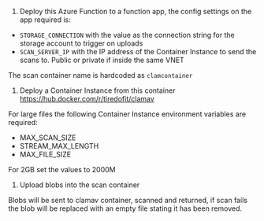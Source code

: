 1. Deploy this Azure Function to a function app, the config settings on the app required is:

- `STORAGE_CONNECTION` with the value as the connection string for the storage account to trigger on uploads
- `SCAN_SERVER_IP` with the IP address of the Container Instance to send the scans to. Public or private if inside the same VNET

The scan container name is hardcoded as `clamcontainer`

1. Deploy a Container Instance from this container https://hub.docker.com/r/tiredofit/clamav

For large files the following Container Instance environment variables are required:

- MAX_SCAN_SIZE
- STREAM_MAX_LENGTH
- MAX_FILE_SIZE

For 2GB set the values to
2000M

1. Upload blobs into the scan container

Blobs will be sent to clamav container, scanned and returned, if scan fails the blob will be replaced with an empty file stating it has been removed.
